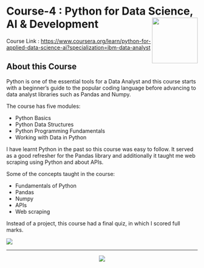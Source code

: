 # Course-4 : Python for Data Science, AI & Development <img src="https://raw.githubusercontent.com/roshangrewal/IBM-Data-Science-Professional-Certification/master/IBM-Banner.png" align="right" width="120" />

Course Link : https://www.coursera.org/learn/python-for-applied-data-science-ai?specialization=ibm-data-analyst

## About this Course
Python is one of the essential tools for a Data Analyst and this course starts with a beginner’s guide to the popular coding language before advancing to data analyst libraries such as Pandas and Numpy. 

The course has five modules:
-	Python Basics
-	Python Data Structures
-	Python Programming Fundamentals
-	Working with Data in Python

I have learnt Python in the past so this course was easy to follow. It served as a good refresher for the Pandas library and additionally it taught me web scraping using Python and about APIs.

Some of the concepts taught in the course:
-	Fundamentals of Python
-	Pandas
-	Numpy
-	APIs
-	Web scraping

Instead of a project, this course had a final quiz, in which I scored full marks.

<img src="/Course-4 : Python for Data Science, AI & Development/IBM_Python_FinalExam.jpeg">

---

<p align="center">
<img src="/Course-4 : Python for Data Science, AI & Development/IBM_Python_Certificate.png" >
